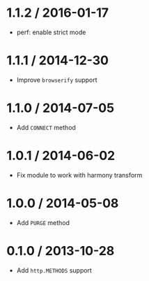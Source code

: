 1.1.2 / 2016-01-17
  ====

  * perf: enable strict mode

1.1.1 / 2014-12-30
  ====

  * Improve `browserify` support

1.1.0 / 2014-07-05
  ====

  * Add `CONNECT` method
 
1.0.1 / 2014-06-02
  ====

  * Fix module to work with harmony transform

1.0.0 / 2014-05-08
  ====

  * Add `PURGE` method

0.1.0 / 2013-10-28
  ====

  * Add `http.METHODS` support
